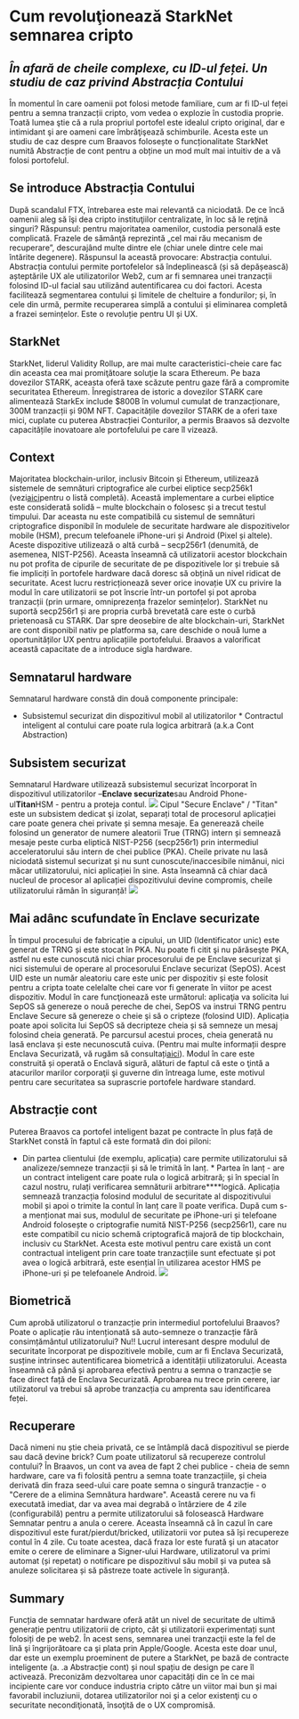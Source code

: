 # Cum revoluţionează StarkNet semnarea cripto
## *În afară de cheile complexe, cu ID-ul feței. Un studiu de caz privind Abstracția Contului*
În momentul în care oamenii pot folosi metode familiare, cum ar fi ID-ul feței pentru a semna tranzacții cripto, vom vedea o explozie în custodia proprie. Toată lumea ştie că a rula propriul portofel este idealul cripto original, dar e intimidant şi are oameni care îmbrăţişează schimburile. Acesta este un studiu de caz despre cum Braavos folosește o funcționalitate StarkNet numită Abstracție de cont pentru a obține un mod mult mai intuitiv de a vă folosi portofelul.
## Se introduce Abstracția Contului
După scandalul FTX, întrebarea este mai relevantă ca niciodată. De ce încă oamenii aleg să îşi dea cripto instituţiilor centralizate, în loc să le reţină singuri? Răspunsul: pentru majoritatea oamenilor, custodia personală este complicată. Frazele de sămânţă reprezintă „cel mai rău mecanism de recuperare”, descurajând multe dintre ele (chiar unele dintre cele mai întărite degenere). Răspunsul la această provocare: Abstracția contului. Abstracția contului permite portofelelor să îndeplinească (și să depășească) așteptările UX ale utilizatorilor Web2, cum ar fi semnarea unei tranzacții folosind ID-ul facial sau utilizând autentificarea cu doi factori. Acesta facilitează segmentarea contului și limitele de cheltuire a fondurilor; și, în cele din urmă, permite recuperarea simplă a contului și eliminarea completă a frazei semințelor. Este o revoluție pentru UI și UX.
## StarkNet
StarkNet, liderul Validity Rollup, are mai multe caracteristici-cheie care fac din aceasta cea mai promiţătoare soluţie la scara Ethereum. Pe baza dovezilor STARK, aceasta oferă taxe scăzute pentru gaze fără a compromite securitatea Ethereum. Înregistrarea de istoric a dovezilor STARK care alimentează StarkEx include $800B în volumul cumulat de tranzacționare, 300M tranzacții și 90M NFT. Capacitățile dovezilor STARK de a oferi taxe mici, cuplate cu puterea Abstracției Conturilor, a permis Braavos să dezvolte capacitățile inovatoare ale portofelului pe care îl vizează.
## Context
Majoritatea blockchain-urilor, inclusiv Bitcoin și Ethereum, utilizează sistemele de semnături criptografice ale curbei eliptice secp256k1 (vezi[aici](http://ethanfast.com/top-crypto.html)pentru o listă completă). Această implementare a curbei eliptice este considerată solidă – multe blockchain o folosesc și a trecut testul timpului. Dar aceasta nu este compatibilă cu sistemul de semnături criptografice disponibil în modulele de securitate hardware ale dispozitivelor mobile (HSM), precum telefoanele iPhone-uri și Android (Pixel și altele). Aceste dispozitive utilizează o altă curbă – secp256r1 (denumită, de asemenea, NIST-P256). Aceasta înseamnă că utilizatorii acestor blockchain nu pot profita de cipurile de securitate de pe dispozitivele lor și trebuie să fie impliciți în portofele hardware dacă doresc să obțină un nivel ridicat de securitate. Acest lucru restricționează sever orice inovație UX cu privire la modul în care utilizatorii se pot înscrie într-un portofel și pot aproba tranzacții (prin urmare, omniprezența frazelor semințelor). StarkNet nu suportă secp256r1 și are propria curbă brevetată care este o curbă prietenoasă cu STARK. Dar spre deosebire de alte blockchain-uri, StarkNet are cont disponibil nativ pe platforma sa, care deschide o nouă lume a oportunităților UX pentru aplicațiile portofelului. Braavos a valorificat această capacitate de a introduce sigla hardware.
## Semnatarul hardware
Semnatarul hardware constă din două componente principale:
* Subsistemul securizat din dispozitivul mobil al utilizatorilor * Contractul inteligent al contului care poate rula logica arbitrară (a.k.a Cont Abstraction)
## Subsistem securizat
Semnatarul Hardware utilizează subsistemul securizat încorporat în dispozitivul utilizatorilor –**Enclave securizate**sau Android Phone-ul**Titan**HSM - pentru a proteja contul. ![](https://miro.medium.com/max/1400/0*EPm8q10ykvFGnvcv) Cipul "Secure Enclave" / "Titan" este un subsistem dedicat şi izolat, separați total de procesorul aplicației care poate genera chei private și semna mesaje. Ea generează cheile folosind un generator de numere aleatorii True (TRNG) intern și semnează mesaje peste curba eliptică NIST-P256 (secp256r1) prin intermediul acceleratorului său intern de chei publice (PKA). Cheile private nu lasă niciodată sistemul securizat și nu sunt cunoscute/inaccesibile nimănui, nici măcar utilizatorului, nici aplicației în sine. Asta înseamnă că chiar dacă nucleul de procesor al aplicației dispozitivului devine compromis, cheile utilizatorului rămân în siguranță! ![](https://miro.medium.com/max/1400/0*yHJ--fK8keNdTci8)
## Mai adânc scufundate în Enclave securizate
În timpul procesului de fabricație a cipului, un UID (Identificator unic) este generat de TRNG și este stocat în PKA. Nu poate fi citit şi nu părăseşte PKA, astfel nu este cunoscută nici chiar procesorului de pe Enclave securizat şi nici sistemului de operare al procesorului Enclave securizat (SepOS). Acest UID este un număr aleatoriu care este unic per dispozitiv și este folosit pentru a cripta toate celelalte chei care vor fi generate în viitor pe acest dispozitiv. Modul în care funcţionează este următorul: aplicaţia va solicita lui SepOS să genereze o nouă pereche de chei, SepOS va instrui TRNG pentru Enclave Secure să genereze o cheie şi să o cripteze (folosind UID). Aplicația poate apoi solicita lui SepOS să decripteze cheia și să semneze un mesaj folosind cheia generată. Pe parcursul acestui proces, cheia generată nu lasă enclava și este necunoscută cuiva. (Pentru mai multe informații despre Enclava Securizată, vă rugăm să consultați[aici](https://support.apple.com/en-il/guide/security/sec59b0b31ff/web)). Modul în care este construită și operată o Enclavă sigură, alături de faptul că este o ţintă a atacurilor marilor corporaţii şi guverne din întreaga lume, este motivul pentru care securitatea sa suprascrie portofele hardware standard.
## Abstracție cont
Puterea Braavos ca portofel inteligent bazat pe contracte în plus față de StarkNet constă în faptul că este formată din doi piloni:
* Din partea clientului (de exemplu, aplicația) care permite utilizatorului să analizeze/semneze tranzacții și să le trimită în lanț. * Partea în lanț - are un contract inteligent care poate rula o logică arbitrară; și în special în cazul nostru, rulați verificarea semnăturii arbitrare****logică. Aplicația semnează tranzacția folosind modulul de securitate al dispozitivului mobil și apoi o trimite la contul în lanț care îl poate verifica. După cum s-a menționat mai sus, modulul de securitate pe iPhone-uri și telefoane Android folosește o criptografie numită NIST-P256 (secp256r1), care nu este compatibil cu nicio schemă criptografică majoră de tip blockchain, inclusiv cu StarkNet. Acesta este motivul pentru care există un cont contractual inteligent prin care toate tranzacțiile sunt efectuate și pot avea o logică arbitrară, este esențial în utilizarea acestor HMS pe iPhone-uri și pe telefoanele Android. ![](https://miro.medium.com/max/1400/0*1gItqYMJgmpu_fXc)
## Biometrică
Cum aprobă utilizatorul o tranzacție prin intermediul portofelului Braavos? Poate o aplicație rău intenționată să auto-semneze o tranzacție fără consimțământul utilizatorului? Nu!! Lucrul interesant despre modulul de securitate încorporat pe dispozitivele mobile, cum ar fi Enclava Securizată, susține intrinsec autentificarea biometrică a identității utilizatorului. Aceasta înseamnă că până și aprobarea efectivă pentru a semna o tranzacție se face direct față de Enclava Securizată. Aprobarea nu trece prin cerere, iar utilizatorul va trebui să aprobe tranzacția cu amprenta sau identificarea feței.
## Recuperare
Dacă nimeni nu știe cheia privată, ce se întâmplă dacă dispozitivul se pierde sau dacă devine brick? Cum poate utilizatorul să recupereze controlul contului? În Braavos, un cont va avea de fapt 2 chei publice - cheia de semn hardware, care va fi folosită pentru a semna toate tranzacțiile, și cheia derivată din fraza seed-ului care poate semna o singură tranzacție - o "Cerere de a elimina Semnătura hardware". Această cerere nu va fi executată imediat, dar va avea mai degrabă o întârziere de 4 zile (configurabilă) pentru a permite utilizatorului să folosească Hardware Semnatar pentru a anula o cerere. Aceasta înseamnă că în cazul în care dispozitivul este furat/pierdut/bricked, utilizatorii vor putea să își recupereze contul în 4 zile. Cu toate acestea, dacă fraza lor este furată şi un atacator emite o cerere de eliminare a Signer-ului Hardware, utilizatorul va primi automat (și repetat) o notificare pe dispozitivul său mobil și va putea să anuleze solicitarea și să păstreze toate activele în siguranță.
## Summary
Funcția de semnatar hardware oferă atât un nivel de securitate de ultimă generație pentru utilizatorii de cripto, cât și utilizatorii experimentați sunt folosiți de pe web2. În acest sens, semnarea unei tranzacţii este la fel de lină şi îngrijorătoare ca şi plata prin Apple/Google. Acesta este doar unul, dar este un exemplu proeminent de putere a StarkNet, pe bază de contracte inteligente (a. .a Abstracție cont) și noul spațiu de design pe care îl activează. Preconizăm dezvoltarea unor capacități din ce în ce mai incipiente care vor conduce industria cripto către un viitor mai bun și mai favorabil incluziunii, dotarea utilizatorilor noi şi a celor existenţi cu o securitate necondiţionată, însoţită de o UX compromisă.